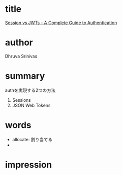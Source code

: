 # title
[Session vs JWTs - A Complete Guide to Authentication](https://blog.dhruva.is-a.dev/sessions-vs-jwts-a-complete-guide-to-authentication)

# author
Dhruva Srinivas

# summary
authを実現する2つの方法
1. Sessions
2. JSON Web Tokens


# words
- allocate: 割り当てる
- 

# impression